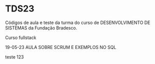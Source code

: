 # TDS23

Códigos de aula e teste da turma do curso de DESENVOLVIMENTO DE SISTEMAS da Fundação Bradesco.

Curso fullstack

19-05-23 AULA SOBRE SCRUM E EXEMPLOS NO SQL

teste 123
